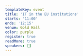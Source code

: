 ```yaml
---
templateKey: event
title: 'IT in the EU institutions'
starts: '11:00'
ends: '12:15'
venue: Gold Hall
color: purple
register: true
readMore: true
speakers: []
---
```

